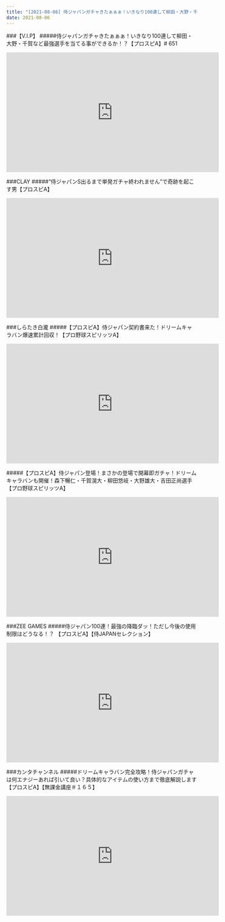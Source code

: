```yaml
---
title: "[2021-08-06] 侍ジャパンガチャきたぁぁぁ！いきなり100連して柳田・大野・千賀など最強選手を当てる事ができるか！？【プロスピA】# 651 他"
date: 2021-08-06
---
```

###【V.I.P】
#####侍ジャパンガチャきたぁぁぁ！いきなり100連して柳田・大野・千賀など最強選手を当てる事ができるか！？【プロスピA】# 651
<iframe width="560" height="315" src="https://www.youtube.com/embed/nSijr8Lmi24" frameborder="0" allow="accelerometer; autoplay; clipboard-write; encrypted-media; gyroscope; picture-in-picture" allowfullscreen></iframe>

###CLAY
#####“侍ジャパンS出るまで単発ガチャ終われません”で奇跡を起こす男【プロスピA】
<iframe width="560" height="315" src="https://www.youtube.com/embed/z_ncTy2bC6c" frameborder="0" allow="accelerometer; autoplay; clipboard-write; encrypted-media; gyroscope; picture-in-picture" allowfullscreen></iframe>

###しらたき白瀧
#####【プロスピA】侍ジャパン契約書来た！ドリームキャラバン爆速累計回収！【プロ野球スピリッツA】
<iframe width="560" height="315" src="https://www.youtube.com/embed/7RDaUrRH0AM" frameborder="0" allow="accelerometer; autoplay; clipboard-write; encrypted-media; gyroscope; picture-in-picture" allowfullscreen></iframe>

#####【プロスピA】侍ジャパン登場！まさかの登場で開幕即ガチャ！ドリームキャラバンも開催！森下暢仁・千賀滉大・柳田悠岐・大野雄大・吉田正尚選手【プロ野球スピリッツA】
<iframe width="560" height="315" src="https://www.youtube.com/embed/-vwlNOro1K4" frameborder="0" allow="accelerometer; autoplay; clipboard-write; encrypted-media; gyroscope; picture-in-picture" allowfullscreen></iframe>

###ZEE GAMES
#####侍ジャパン100連！最強の降臨ダッ！ただし今後の使用制限はどうなる！？ 【プロスピA】【侍JAPANセレクション】
<iframe width="560" height="315" src="https://www.youtube.com/embed/_CBdqOp0lkw" frameborder="0" allow="accelerometer; autoplay; clipboard-write; encrypted-media; gyroscope; picture-in-picture" allowfullscreen></iframe>

###カンタチャンネル
#####ドリームキャラバン完全攻略！侍ジャパンガチャは何エナジーあれば引いて良い？具体的なアイテムの使い方まで徹底解説します【プロスピA】【無課金講座＃１６５】
<iframe width="560" height="315" src="https://www.youtube.com/embed/2K668Gliz_U" frameborder="0" allow="accelerometer; autoplay; clipboard-write; encrypted-media; gyroscope; picture-in-picture" allowfullscreen></iframe>

